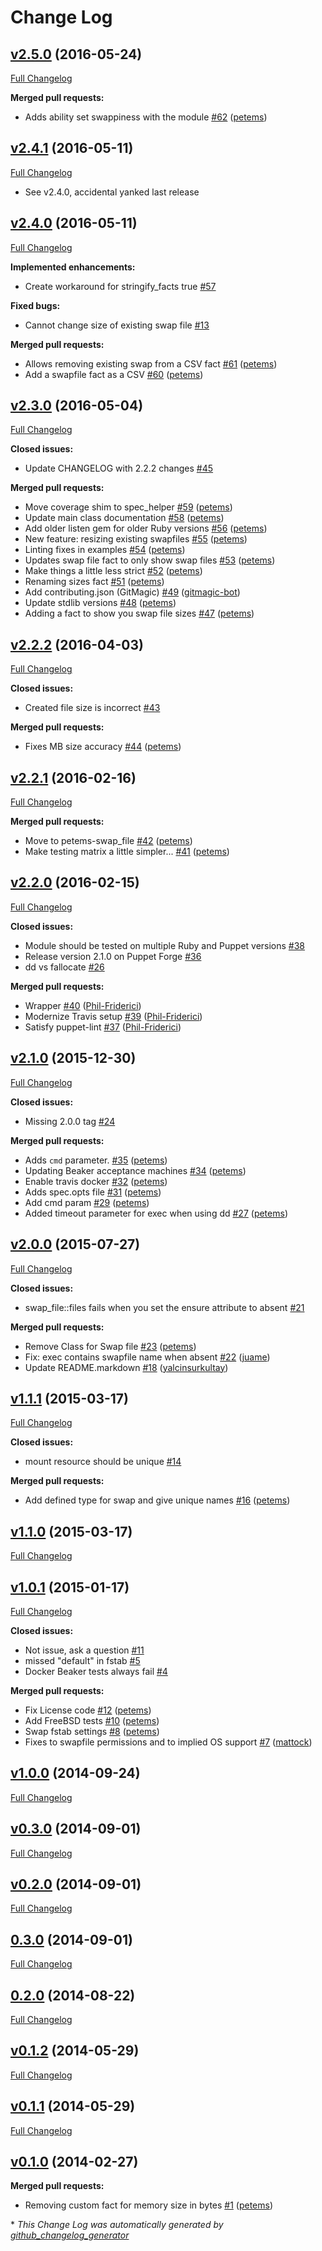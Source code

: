 # Change Log

## [v2.5.0](https://github.com/petems/petems-swap_file/tree/v2.5.0) (2016-05-24)
[Full Changelog](https://github.com/petems/petems-swap_file/compare/v2.4.1...v2.5.0)

**Merged pull requests:**

- Adds ability set swappiness with the module [\#62](https://github.com/petems/petems-swap_file/pull/62) ([petems](https://github.com/petems))

## [v2.4.1](https://github.com/petems/petems-swap_file/tree/v2.4.1) (2016-05-11)
[Full Changelog](https://github.com/petems/petems-swap_file/compare/v2.4.0...v2.4.1)

- See v2.4.0, accidental yanked last release

## [v2.4.0](https://github.com/petems/petems-swap_file/tree/v2.4.0) (2016-05-11)
[Full Changelog](https://github.com/petems/petems-swap_file/compare/v2.3.0...v2.4.0)

**Implemented enhancements:**

- Create workaround for stringify\_facts true [\#57](https://github.com/petems/petems-swap_file/issues/57)

**Fixed bugs:**

- Cannot change size of existing swap file [\#13](https://github.com/petems/petems-swap_file/issues/13)

**Merged pull requests:**

- Allows removing existing swap from a CSV fact [\#61](https://github.com/petems/petems-swap_file/pull/61) ([petems](https://github.com/petems))
- Add a swapfile fact as a CSV [\#60](https://github.com/petems/petems-swap_file/pull/60) ([petems](https://github.com/petems))

## [v2.3.0](https://github.com/petems/petems-swap_file/tree/v2.3.0) (2016-05-04)
[Full Changelog](https://github.com/petems/petems-swap_file/compare/v2.2.2...v2.3.0)

**Closed issues:**

- Update CHANGELOG with 2.2.2 changes [\#45](https://github.com/petems/petems-swap_file/issues/45)

**Merged pull requests:**

- Move coverage shim to spec\_helper [\#59](https://github.com/petems/petems-swap_file/pull/59) ([petems](https://github.com/petems))
- Update main class documentation [\#58](https://github.com/petems/petems-swap_file/pull/58) ([petems](https://github.com/petems))
- Add older listen gem for older Ruby versions [\#56](https://github.com/petems/petems-swap_file/pull/56) ([petems](https://github.com/petems))
- New feature: resizing existing swapfiles [\#55](https://github.com/petems/petems-swap_file/pull/55) ([petems](https://github.com/petems))
- Linting fixes in examples [\#54](https://github.com/petems/petems-swap_file/pull/54) ([petems](https://github.com/petems))
- Updates swap file fact to only show swap files [\#53](https://github.com/petems/petems-swap_file/pull/53) ([petems](https://github.com/petems))
- Make things a little less strict [\#52](https://github.com/petems/petems-swap_file/pull/52) ([petems](https://github.com/petems))
- Renaming sizes fact [\#51](https://github.com/petems/petems-swap_file/pull/51) ([petems](https://github.com/petems))
- Add contributing.json \(GitMagic\) [\#49](https://github.com/petems/petems-swap_file/pull/49) ([gitmagic-bot](https://github.com/gitmagic-bot))
- Update stdlib versions [\#48](https://github.com/petems/petems-swap_file/pull/48) ([petems](https://github.com/petems))
- Adding a fact to show you swap file sizes [\#47](https://github.com/petems/petems-swap_file/pull/47) ([petems](https://github.com/petems))

## [v2.2.2](https://github.com/petems/petems-swap_file/tree/v2.2.2) (2016-04-03)
[Full Changelog](https://github.com/petems/petems-swap_file/compare/v2.2.1...v2.2.2)

**Closed issues:**

- Created file size is incorrect [\#43](https://github.com/petems/petems-swap_file/issues/43)

**Merged pull requests:**

- Fixes MB size accuracy [\#44](https://github.com/petems/petems-swap_file/pull/44) ([petems](https://github.com/petems))

## [v2.2.1](https://github.com/petems/petems-swap_file/tree/v2.2.1) (2016-02-16)
[Full Changelog](https://github.com/petems/petems-swap_file/compare/v2.2.0...v2.2.1)

**Merged pull requests:**

- Move to petems-swap\_file [\#42](https://github.com/petems/petems-swap_file/pull/42) ([petems](https://github.com/petems))
- Make testing matrix a little simpler... [\#41](https://github.com/petems/petems-swap_file/pull/41) ([petems](https://github.com/petems))

## [v2.2.0](https://github.com/petems/petems-swap_file/tree/v2.2.0) (2016-02-15)
[Full Changelog](https://github.com/petems/petems-swap_file/compare/v2.1.0...v2.2.0)

**Closed issues:**

- Module should be tested on multiple Ruby and Puppet versions [\#38](https://github.com/petems/petems-swap_file/issues/38)
- Release version 2.1.0 on Puppet Forge [\#36](https://github.com/petems/petems-swap_file/issues/36)
- dd vs fallocate  [\#26](https://github.com/petems/petems-swap_file/issues/26)

**Merged pull requests:**

- Wrapper [\#40](https://github.com/petems/petems-swap_file/pull/40) ([Phil-Friderici](https://github.com/Phil-Friderici))
- Modernize Travis setup [\#39](https://github.com/petems/petems-swap_file/pull/39) ([Phil-Friderici](https://github.com/Phil-Friderici))
- Satisfy puppet-lint [\#37](https://github.com/petems/petems-swap_file/pull/37) ([Phil-Friderici](https://github.com/Phil-Friderici))

## [v2.1.0](https://github.com/petems/petems-swap_file/tree/v2.1.0) (2015-12-30)
[Full Changelog](https://github.com/petems/petems-swap_file/compare/v2.0.0...v2.1.0)

**Closed issues:**

- Missing 2.0.0 tag [\#24](https://github.com/petems/petems-swap_file/issues/24)

**Merged pull requests:**

- Adds `cmd` parameter. [\#35](https://github.com/petems/petems-swap_file/pull/35) ([petems](https://github.com/petems))
- Updating Beaker acceptance machines [\#34](https://github.com/petems/petems-swap_file/pull/34) ([petems](https://github.com/petems))
- Enable travis docker [\#32](https://github.com/petems/petems-swap_file/pull/32) ([petems](https://github.com/petems))
- Adds spec.opts file [\#31](https://github.com/petems/petems-swap_file/pull/31) ([petems](https://github.com/petems))
- Add cmd param [\#29](https://github.com/petems/petems-swap_file/pull/29) ([petems](https://github.com/petems))
- Added timeout parameter for exec when using dd [\#27](https://github.com/petems/petems-swap_file/pull/27) ([petems](https://github.com/petems))

## [v2.0.0](https://github.com/petems/petems-swap_file/tree/v2.0.0) (2015-07-27)
[Full Changelog](https://github.com/petems/petems-swap_file/compare/v1.1.1...v2.0.0)

**Closed issues:**

- swap\_file::files fails when you set the ensure attribute to absent [\#21](https://github.com/petems/petems-swap_file/issues/21)

**Merged pull requests:**

- Remove Class for Swap file [\#23](https://github.com/petems/petems-swap_file/pull/23) ([petems](https://github.com/petems))
- Fix: exec contains swapfile name when absent [\#22](https://github.com/petems/petems-swap_file/pull/22) ([juame](https://github.com/juame))
- Update README.markdown [\#18](https://github.com/petems/petems-swap_file/pull/18) ([yalcinsurkultay](https://github.com/yalcinsurkultay))

## [v1.1.1](https://github.com/petems/petems-swap_file/tree/v1.1.1) (2015-03-17)
[Full Changelog](https://github.com/petems/petems-swap_file/compare/v1.1.0...v1.1.1)

**Closed issues:**

- mount resource should be unique [\#14](https://github.com/petems/petems-swap_file/issues/14)

**Merged pull requests:**

- Add defined type for swap and give unique names [\#16](https://github.com/petems/petems-swap_file/pull/16) ([petems](https://github.com/petems))

## [v1.1.0](https://github.com/petems/petems-swap_file/tree/v1.1.0) (2015-03-17)
[Full Changelog](https://github.com/petems/petems-swap_file/compare/v1.0.1...v1.1.0)

## [v1.0.1](https://github.com/petems/petems-swap_file/tree/v1.0.1) (2015-01-17)
[Full Changelog](https://github.com/petems/petems-swap_file/compare/v1.0.0...v1.0.1)

**Closed issues:**

- Not issue, ask a question [\#11](https://github.com/petems/petems-swap_file/issues/11)
- missed "default" in fstab [\#5](https://github.com/petems/petems-swap_file/issues/5)
- Docker Beaker tests always fail [\#4](https://github.com/petems/petems-swap_file/issues/4)

**Merged pull requests:**

- Fix License code [\#12](https://github.com/petems/petems-swap_file/pull/12) ([petems](https://github.com/petems))
- Add FreeBSD tests [\#10](https://github.com/petems/petems-swap_file/pull/10) ([petems](https://github.com/petems))
- Swap fstab settings [\#8](https://github.com/petems/petems-swap_file/pull/8) ([petems](https://github.com/petems))
- Fixes to swapfile permissions and to implied OS support [\#7](https://github.com/petems/petems-swap_file/pull/7) ([mattock](https://github.com/mattock))

## [v1.0.0](https://github.com/petems/petems-swap_file/tree/v1.0.0) (2014-09-24)
[Full Changelog](https://github.com/petems/petems-swap_file/compare/v0.3.0...v1.0.0)

## [v0.3.0](https://github.com/petems/petems-swap_file/tree/v0.3.0) (2014-09-01)
[Full Changelog](https://github.com/petems/petems-swap_file/compare/v0.2.0...v0.3.0)

## [v0.2.0](https://github.com/petems/petems-swap_file/tree/v0.2.0) (2014-09-01)
[Full Changelog](https://github.com/petems/petems-swap_file/compare/0.3.0...v0.2.0)

## [0.3.0](https://github.com/petems/petems-swap_file/tree/0.3.0) (2014-09-01)
[Full Changelog](https://github.com/petems/petems-swap_file/compare/0.2.0...0.3.0)

## [0.2.0](https://github.com/petems/petems-swap_file/tree/0.2.0) (2014-08-22)
[Full Changelog](https://github.com/petems/petems-swap_file/compare/v0.1.2...0.2.0)

## [v0.1.2](https://github.com/petems/petems-swap_file/tree/v0.1.2) (2014-05-29)
[Full Changelog](https://github.com/petems/petems-swap_file/compare/v0.1.1...v0.1.2)

## [v0.1.1](https://github.com/petems/petems-swap_file/tree/v0.1.1) (2014-05-29)
[Full Changelog](https://github.com/petems/petems-swap_file/compare/v0.1.0...v0.1.1)

## [v0.1.0](https://github.com/petems/petems-swap_file/tree/v0.1.0) (2014-02-27)
**Merged pull requests:**

- Removing custom fact for memory size in bytes [\#1](https://github.com/petems/petems-swap_file/pull/1) ([petems](https://github.com/petems))



\* *This Change Log was automatically generated by [github_changelog_generator](https://github.com/skywinder/Github-Changelog-Generator)*
